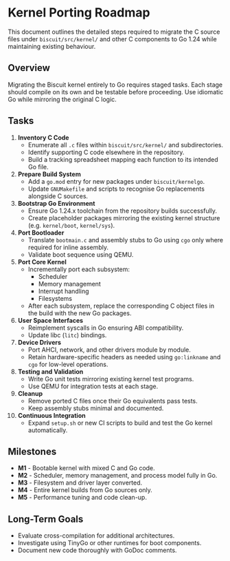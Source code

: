 # Kernel Porting Roadmap

This document outlines the detailed steps required to migrate the C source files under `biscuit/src/kernel/` and other C components to Go 1.24 while maintaining existing behaviour.

## Overview

Migrating the Biscuit kernel entirely to Go requires staged tasks. Each stage should compile on its own and be testable before proceeding. Use idiomatic Go while mirroring the original C logic.

## Tasks

1. **Inventory C Code**
   - Enumerate all `.c` files within `biscuit/src/kernel/` and subdirectories.
   - Identify supporting C code elsewhere in the repository.
   - Build a tracking spreadsheet mapping each function to its intended Go file.
2. **Prepare Build System**
   - Add a `go.mod` entry for new packages under `biscuit/kernelgo`.
   - Update `GNUMakefile` and scripts to recognise Go replacements alongside C sources.
3. **Bootstrap Go Environment**
   - Ensure Go 1.24.x toolchain from the repository builds successfully.
   - Create placeholder packages mirroring the existing kernel structure (e.g. `kernel/boot`, `kernel/sys`).
4. **Port Bootloader**
   - Translate `bootmain.c` and assembly stubs to Go using `cgo` only where required for inline assembly.
   - Validate boot sequence using QEMU.
5. **Port Core Kernel**
   - Incrementally port each subsystem:
     - Scheduler
     - Memory management
     - Interrupt handling
     - Filesystems
   - After each subsystem, replace the corresponding C object files in the build with the new Go packages.
6. **User Space Interfaces**
   - Reimplement syscalls in Go ensuring ABI compatibility.
   - Update libc (`litc`) bindings.
7. **Device Drivers**
   - Port AHCI, network, and other drivers module by module.
   - Retain hardware-specific headers as needed using `go:linkname` and `cgo` for low-level operations.
8. **Testing and Validation**
   - Write Go unit tests mirroring existing kernel test programs.
   - Use QEMU for integration tests at each stage.
9. **Cleanup**
   - Remove ported C files once their Go equivalents pass tests.
   - Keep assembly stubs minimal and documented.
10. **Continuous Integration**
    - Expand `setup.sh` or new CI scripts to build and test the Go kernel automatically.

## Milestones

- **M1** - Bootable kernel with mixed C and Go code.
- **M2** - Scheduler, memory management, and process model fully in Go.
- **M3** - Filesystem and driver layer converted.
- **M4** - Entire kernel builds from Go sources only.
- **M5** - Performance tuning and code clean-up.

## Long-Term Goals

- Evaluate cross-compilation for additional architectures.
- Investigate using TinyGo or other runtimes for boot components.
- Document new code thoroughly with GoDoc comments.

